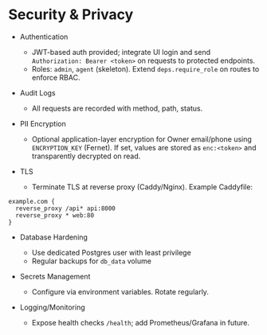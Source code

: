 # Security & Privacy

- Authentication
  - JWT-based auth provided; integrate UI login and send `Authorization: Bearer <token>` on requests to protected endpoints.
  - Roles: `admin`, `agent` (skeleton). Extend `deps.require_role` on routes to enforce RBAC.

- Audit Logs
  - All requests are recorded with method, path, status.

- PII Encryption
  - Optional application-layer encryption for Owner email/phone using `ENCRYPTION_KEY` (Fernet). If set, values are stored as `enc:<token>` and transparently decrypted on read.

- TLS
  - Terminate TLS at reverse proxy (Caddy/Nginx). Example Caddyfile:

```
example.com {
  reverse_proxy /api* api:8000
  reverse_proxy * web:80
}
```

- Database Hardening
  - Use dedicated Postgres user with least privilege
  - Regular backups for `db_data` volume

- Secrets Management
  - Configure via environment variables. Rotate regularly.

- Logging/Monitoring
  - Expose health checks `/health`; add Prometheus/Grafana in future.
